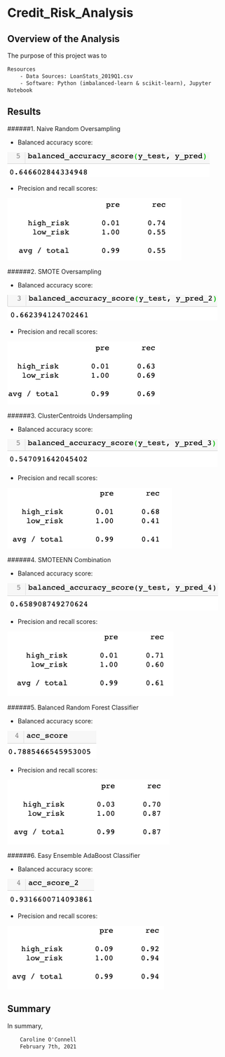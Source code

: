 # Credit_Risk_Analysis

## Overview of the Analysis

The purpose of this project was to 

    Resources
        - Data Sources: LoanStats_2019Q1.csv
        - Software: Python (imbalanced-learn & scikit-learn), Jupyter Notebook

## Results

######1. Naive Random Oversampling

   - Balanced accuracy score:
    
   ![alt text](https://github.com/coconnell022/Credit_Risk_Analysis/blob/main/Images/Naive%20Random%20Oversampling_BAS.png?raw=true)

   - Precision and recall scores:
    
   ![alt text](https://github.com/coconnell022/Credit_Risk_Analysis/blob/main/Images/Naive%20Random%20Oversampling_ICR.png?raw=true)
    
######2. SMOTE Oversampling

   - Balanced accuracy score:
    
   ![alt text](https://github.com/coconnell022/Credit_Risk_Analysis/blob/main/Images/SMOTE%20Oversampling_BAS.png?raw=true)

   - Precision and recall scores:
    
   ![alt text](https://github.com/coconnell022/Credit_Risk_Analysis/blob/main/Images/SMOTE%20Oversampling_ICR.png?raw=true)

######3. ClusterCentroids Undersampling

   - Balanced accuracy score:
    
   ![alt text](https://github.com/coconnell022/Credit_Risk_Analysis/blob/main/Images/ClusterCentroids%20Undersampling_BAS.png?raw=true)

   - Precision and recall scores:
    
   ![alt text](https://github.com/coconnell022/Credit_Risk_Analysis/blob/main/Images/ClusterCentroids%20Undersampling_ICR.png?raw=true)

######4. SMOTEENN Combination

   - Balanced accuracy score:
    
   ![alt text](https://github.com/coconnell022/Credit_Risk_Analysis/blob/main/Images/SMOTEENN%20Combination_BAS.png?raw=true)

   - Precision and recall scores:
    
   ![alt text](https://github.com/coconnell022/Credit_Risk_Analysis/blob/main/Images/SMOTEENN%20Combination_ICR.png?raw=true)

######5. Balanced Random Forest Classifier

   - Balanced accuracy score:
    
   ![alt text](https://github.com/coconnell022/Credit_Risk_Analysis/blob/main/Images/Balanced%20Random%20Forest%20Classifier_BAS.png?raw=true)

   - Precision and recall scores:
    
   ![alt text](https://github.com/coconnell022/Credit_Risk_Analysis/blob/main/Images/Balanced%20Random%20Forest%20Classifier_ICR.png?raw=true)

######6. Easy Ensemble AdaBoost Classifier

   - Balanced accuracy score:
    
   ![alt text](https://github.com/coconnell022/Credit_Risk_Analysis/blob/main/Images/Easy%20Ensemble%20AdaBoost%20Classifier_BAS.png?raw=true)

   - Precision and recall scores:
    
   ![alt text](https://github.com/coconnell022/Credit_Risk_Analysis/blob/main/Images/Easy%20Ensemble%20AdaBoost%20Classifier_ICR.png?raw=true)

## Summary

In summary, 


        Caroline O'Connell
        February 7th, 2021

